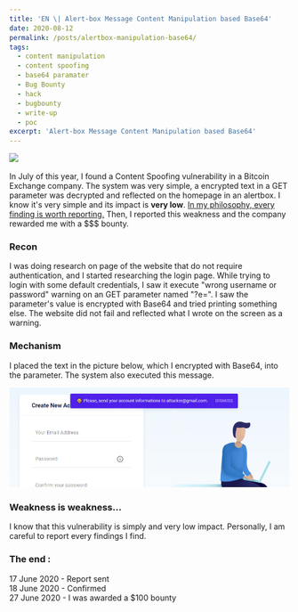 ```yaml
---
title: 'EN \| Alert-box Message Content Manipulation based Base64'
date: 2020-08-12
permalink: /posts/alertbox-manipulation-base64/
tags:
  - content manipulation
  - content spoofing
  - base64 paramater
  - Bug Bounty
  - hack
  - bugbounty
  - write-up
  - poc
excerpt: 'Alert-box Message Content Manipulation based Base64'
---
```


<img src="https://mk0resourcesinfm536w.kinstacdn.com/wp-content/uploads/ContentSpoofing08022013.jpg"><br>

In July of this year, I found a Content Spoofing vulnerability in a Bitcoin Exchange company. The system was very simple, a encrypted text in a 
GET parameter was decrypted and reflected on the homepage in an alertbox. I know it's very simple and its impact is <b>very low</b>. <u>In my philosophy, every finding
is worth reporting.</u> Then, I reported this weakness and the company rewarded me with a $$$ bounty.

### Recon

I was doing research on page of the website that do not require authentication, and I started researching the login page. While trying to login with some default credentials, 
I saw it execute "wrong username or password" warning on an GET parameter named "?e=". I saw the parameter's value is encrypted with Base64 and tried printing something else.
The website did not fail and reflected what I wrote on the screen as a warning.

### Mechanism

I placed the text in the picture below, which I encrypted with Base64, into the parameter. The system also executed this message.

<img src="/images/alertcontent.jpg"><br>

### Weakness is weakness...

I know that this vulnerability is simply and very low impact. Personally, I am careful to report every findings I find. 


### The end :

17 June 2020 - Report sent<br>
18 June 2020 - Confirmed <br>
27 June 2020 - I was awarded a $100 bounty<br>
